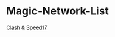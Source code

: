 # Magic-Network-List

[Clash](https://github.com/Dreamacro/clash) & [Speed17](https://fxyjs.fun/#/register?code=PSsfxrd7)
